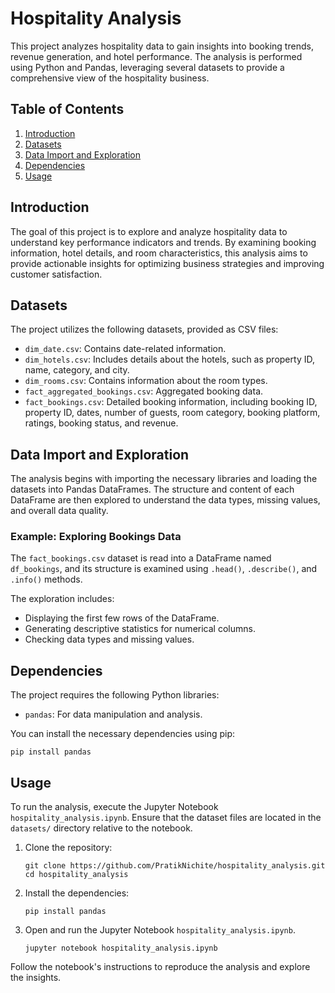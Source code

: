 # Hospitality Analysis

This project analyzes hospitality data to gain insights into booking trends, revenue generation, and hotel performance. The analysis is performed using Python and Pandas, leveraging several datasets to provide a comprehensive view of the hospitality business.

## Table of Contents

1.  [Introduction](#introduction)
2.  [Datasets](#datasets)
3.  [Data Import and Exploration](#data-import-and-exploration)
4.  [Dependencies](#dependencies)
5.  [Usage](#usage)

## Introduction

The goal of this project is to explore and analyze hospitality data to understand key performance indicators and trends. By examining booking information, hotel details, and room characteristics, this analysis aims to provide actionable insights for optimizing business strategies and improving customer satisfaction.

## Datasets

The project utilizes the following datasets, provided as CSV files:

*   `dim_date.csv`: Contains date-related information.
*   `dim_hotels.csv`: Includes details about the hotels, such as property ID, name, category, and city.
*   `dim_rooms.csv`: Contains information about the room types.
*   `fact_aggregated_bookings.csv`: Aggregated booking data.
*   `fact_bookings.csv`: Detailed booking information, including booking ID, property ID, dates, number of guests, room category, booking platform, ratings, booking status, and revenue.

## Data Import and Exploration

The analysis begins with importing the necessary libraries and loading the datasets into Pandas DataFrames. The structure and content of each DataFrame are then explored to understand the data types, missing values, and overall data quality.

### Example: Exploring Bookings Data

The `fact_bookings.csv` dataset is read into a DataFrame named `df_bookings`, and its structure is examined using `.head()`, `.describe()`, and `.info()` methods.


The exploration includes:

*   Displaying the first few rows of the DataFrame.
*   Generating descriptive statistics for numerical columns.
*   Checking data types and missing values.

## Dependencies

The project requires the following Python libraries:

*   `pandas`: For data manipulation and analysis.

You can install the necessary dependencies using pip:
```shell
pip install pandas
```


## Usage

To run the analysis, execute the Jupyter Notebook `hospitality_analysis.ipynb`. Ensure that the dataset files are located in the `datasets/` directory relative to the notebook.

1.  Clone the repository:

    ```shell
    git clone https://github.com/PratikNichite/hospitality_analysis.git
    cd hospitality_analysis
    ```
2.  Install the dependencies:

    ```shell
    pip install pandas
    ```
3.  Open and run the Jupyter Notebook `hospitality_analysis.ipynb`.

    ```shell
    jupyter notebook hospitality_analysis.ipynb
    ```


Follow the notebook's instructions to reproduce the analysis and explore the insights.
